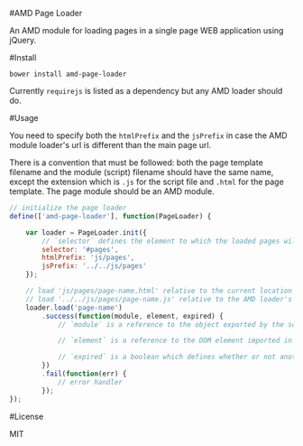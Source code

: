 #AMD Page Loader

An AMD module for loading pages in a single page WEB application using jQuery.

#Install

    bower install amd-page-loader

Currently `requirejs` is listed as a dependency but any AMD loader should do.

#Usage

You need to specify both the `htmlPrefix` and the `jsPrefix` in case the AMD module loader's url is different than the main page url.

There is a convention that must be followed: both the page template filename and the module (script) filename should have the same name, except the extension which is `.js` for the script file and `.html` for the page template. The page module should be an AMD module.

```javascript
// initialize the page loader
define(['amd-page-loader'], function(PageLoader) {

	var loader = PageLoader.init({
		// `selector` defines the element to which the loaded pages will be appended
		selector: '#pages',
		htmlPrefix: 'js/pages',
		jsPrefix: '../../js/pages'
	});

	// load 'js/pages/page-name.html' relative to the current location in the address bar
	// load '../../js/pages/page-name.js' relative to the AMD loader's base url
	loader.load('page-name')
		.success(function(module, element, expired) {
			// `module` is a reference to the object exported by the script

			// `element` is a reference to the DOM element imported in the element defined by `selector`

			// `expired` is a boolean which defines whether or not another load request was placed after the current one
		})
		.fail(function(err) {
			// error handler
		});
});
```

#License

MIT